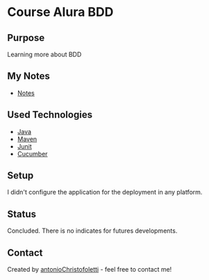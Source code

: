 # Course Alura BDD

## Purpose

Learning more about BDD

## My Notes

- [Notes](https://github.com/antonioChristofoletti/course-alura-bdd/blob/main/myNotes.md)

## Used Technologies

- [Java](https://www.java.com/)
- [Maven](https://maven.apache.org/)
- [Junit](https://junit.org/junit5/)
- [Cucumber](https://cucumber.io/)

## Setup

I didn't configure the application for the deployment in any platform.

## Status

Concluded. There is no indicates for futures developments.

## Contact

Created by [antonioChristofoletti](https://github.com/antonioChristofoletti) - feel free to contact me!
